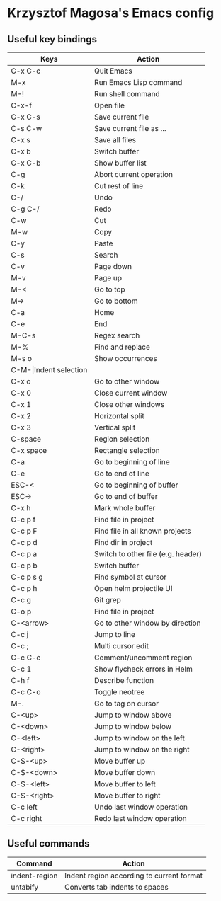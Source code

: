 # Krzysztof Magosa's Emacs config

## Useful key bindings
|Keys|Action|
|---------|------|
|C-x C-c|Quit Emacs|
|M-x|Run Emacs Lisp command|
|M-!|Run shell command|
|C-x-f|Open file|
|C-x C-s|Save current file|
|C-s C-w|Save current file as ...|
|C-x s|Save all files|
|C-x b|Switch buffer|
|C-x C-b|Show buffer list|
|C-g|Abort current operation|
|C-k|Cut rest of line|
|C-/|Undo|
|C-g C-/|Redo|
|C-w|Cut|
|M-w|Copy|
|C-y|Paste|
|C-s|Search|
|C-v|Page down|
|M-v|Page up|
|M-<|Go to top|
|M->|Go to bottom|
|C-a|Home|
|C-e|End|
|M-C-s|Regex search|
|M-%|Find and replace|
|M-s o|Show occurrences|
|C-M-\\|Indent selection|
|C-x o|Go to other window|
|C-x 0|Close current window|
|C-x 1|Close other windows|
|C-x 2|Horizontal split|
|C-x 3|Vertical split|
|C-space|Region selection|
|C-x space|Rectangle selection|
|C-a|Go to beginning of line|
|C-e|Go to end of line|
|ESC-<|Go to beginning of buffer|
|ESC->|Go to end of buffer|
|C-x h|Mark whole buffer|
|C-c p f|Find file in project|
|C-c p F|Find file in all known projects|
|C-c p d|Find dir in project|
|C-c p a|Switch to other file (e.g. header)|
|C-c p b|Switch buffer|
|C-c p s g|Find symbol at cursor|
|C-c p h|Open helm projectile UI|
|C-c g|Git grep|
|C-o p|Find file in project|
|C-\<arrow\>|Go to other window by direction|
|C-c j|Jump to line|
|C-c ;|Multi cursor edit|
|C-c C-c|Comment/uncomment region|
|C-c 1|Show flycheck errors in Helm|
|C-h f|Describe function|
|C-c C-o|Toggle neotree|
|M-.|Go to tag on cursor|
|C-\<up\>|Jump to window above|
|C-\<down\>|Jump to window below|
|C-\<left\>|Jump to window on the left|
|C-\<right\>|Jump to window on the right|
|C-S-\<up\>|Move buffer up|
|C-S-\<down\>|Move buffer down|
|C-S-\<left\>|Move buffer to left|
|C-S-\<right\>|Move buffer to right|
|C-c left|Undo last window operation|
|C-c right|Redo last window operation|

## Useful commands
|Command|Action|
|-------|------|
|indent-region|Indent region according to current format|
|untabify|Converts tab indents to spaces|
